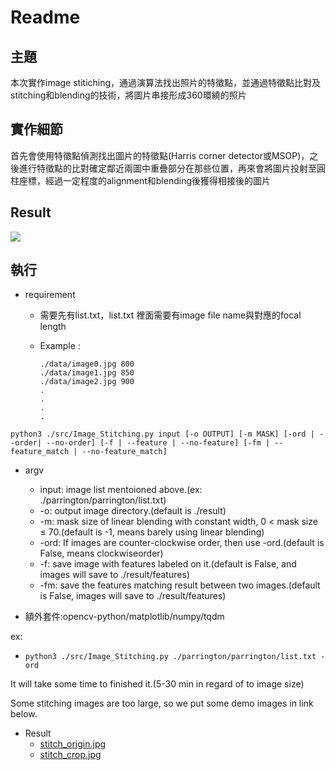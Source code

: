 # Readme
## 主題
本次實作image stitiching，通過演算法找出照片的特徵點，並通過特徵點比對及stitching和blending的技術，將圖片串接形成360環繞的照片
## 實作細節
首先會使用特徵點偵測找出圖片的特徵點(Harris corner detector或MSOP)，之後進行特徵點的比對確定鄰近兩圖中重疊部分在那些位置，再來會將圖片投射至圓柱座標，經過一定程度的alignment和blending後獲得相接後的圖片
## Result
![](./figure/result.png)
## 執行
* requirement

  * 需要先有list.txt，list.txt 裡面需要有image file name與對應的focal length

  * Example : 

    ```shell
    ./data/image0.jpg 800
    ./data/image1.jpg 850
    ./data/image2.jpg 900
    .
    .
    .
    .
    ```


```shell
python3 ./src/Image_Stitching.py input [-o OUTPUT] [-m MASK] [-ord | --order| --no-order] [-f | --feature | --no-feature] [-fm | --feature_match | --no-feature_match]
```

* argv

  * input: image list mentoioned above.(ex: ./parrington/parrington/list.txt)
  * -o: output image directory.(default is ./result)
  * -m: mask size of linear blending with constant width, 0 $<$ mask size $\le$ 70.(default is -1, means barely using linear blending)
  * -ord: If images are counter-clockwise order, then use -ord.(default is False, means clockwiseorder)
  * -f: save image with features labeled on it.(default is False, and images will save to ./result/features)
  * -fm: save the features matching result between two images.(default is False, images will save to ./result/features)
  
  
* 額外套件:opencv-python/matplotlib/numpy/tqdm

ex:
* ```shell
  python3 ./src/Image_Stitching.py ./parrington/parrington/list.txt -ord
  ```
It will take some time to finished it.(5-30 min in regard of to image size)

Some stitching images are too large, so we put some demo images in link below. 
* Result
  * [stitch_origin.jpg](https://drive.google.com/file/d/1ecNLq5LF08QRznbc601VFDurU7OrPemq/view?usp=sharing)
  * [stitch_crop.jpg](https://drive.google.com/file/d/1PRwAjn21iteifR2fLN2gJdw2GiOyAjpx/view?usp=sharing)

